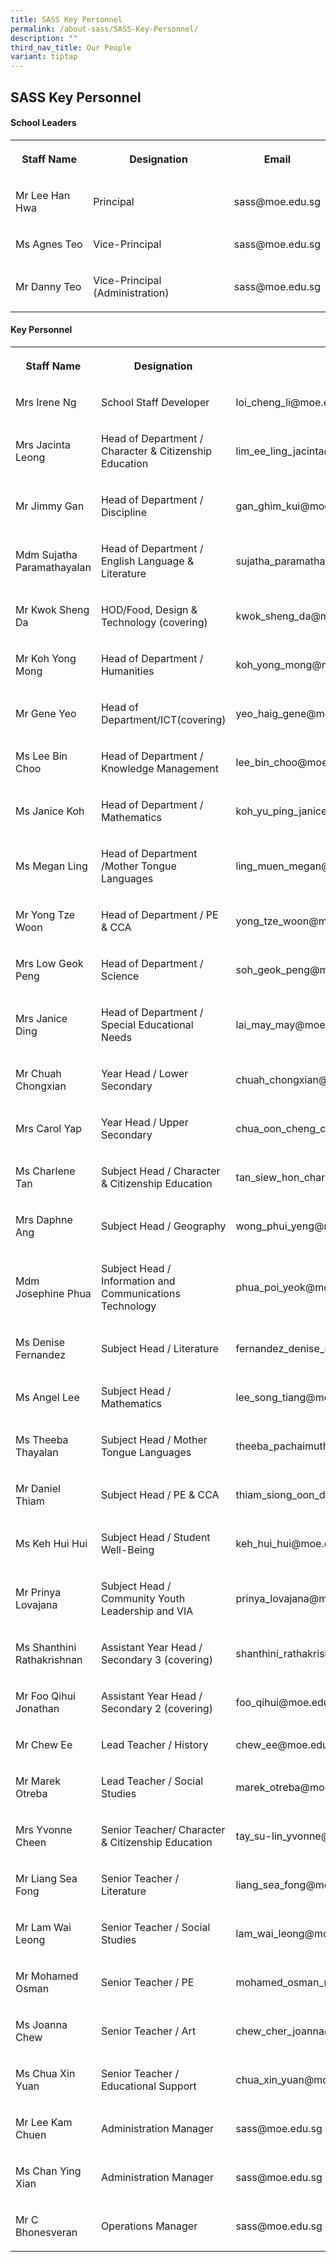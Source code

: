 ```yaml
---
title: SASS Key Personnel
permalink: /about-sass/SASS-Key-Personnel/
description: ""
third_nav_title: Our People
variant: tiptap
---
```

<h2>SASS Key Personnel</h2><h4>School Leaders</h4><table><tbody><tr><th rowspan="1" colspan="1"><p>Staff Name</p></th><th rowspan="1" colspan="1"><p>Designation</p></th><th rowspan="1" colspan="1"><p>Email</p></th></tr><tr><td rowspan="1" colspan="1"><p>Mr Lee Han Hwa</p></td><td rowspan="1" colspan="1"><p>Principal</p></td><td rowspan="1" colspan="1"><p>sass@moe.edu.sg</p></td></tr><tr><td rowspan="1" colspan="1"><p>Ms Agnes Teo</p></td><td rowspan="1" colspan="1"><p>Vice-Principal</p></td><td rowspan="1" colspan="1"><p>sass@moe.edu.sg</p></td></tr><tr><td rowspan="1" colspan="1"><p>Mr Danny Teo</p></td><td rowspan="1" colspan="1"><p>Vice-Principal (Administration)</p></td><td rowspan="1" colspan="1"><p>sass@moe.edu.sg</p></td></tr></tbody></table><h4>Key Personnel</h4><table><tbody><tr><th rowspan="1" colspan="1"><p>Staff Name</p></th><th rowspan="1" colspan="1"><p>Designation</p></th><th rowspan="1" colspan="1"><p>Email</p></th></tr><tr><td rowspan="1" colspan="1"><p>Mrs Irene Ng</p></td><td rowspan="1" colspan="1"><p>School Staff Developer</p></td><td rowspan="1" colspan="1"><p>loi_cheng_li@moe.edu.sg</p></td></tr><tr><td rowspan="1" colspan="1"><p>Mrs Jacinta Leong</p></td><td rowspan="1" colspan="1"><p>Head of Department / Character &amp; Citizenship Education</p></td><td rowspan="1" colspan="1"><p>lim_ee_ling_jacinta@moe.edu.sg</p></td></tr><tr><td rowspan="1" colspan="1"><p>Mr Jimmy Gan</p></td><td rowspan="1" colspan="1"><p>Head of Department / Discipline</p></td><td rowspan="1" colspan="1"><p>gan_ghim_kui@moe.edu.sg</p></td></tr><tr><td rowspan="1" colspan="1"><p>Mdm Sujatha Paramathayalan</p></td><td rowspan="1" colspan="1"><p>Head of Department / English Language &amp; Literature</p></td><td rowspan="1" colspan="1"><p>sujatha_paramathayalan@moe.edu.sg</p></td></tr><tr><td rowspan="1" colspan="1"><p>Mr Kwok Sheng Da</p></td><td rowspan="1" colspan="1"><p>HOD/Food, Design &amp; Technology (covering)</p></td><td rowspan="1" colspan="1"><p>kwok_sheng_da@moe.edu.sg</p></td></tr><tr><td rowspan="1" colspan="1"><p>Mr Koh Yong Mong</p></td><td rowspan="1" colspan="1"><p>Head of Department / Humanities</p></td><td rowspan="1" colspan="1"><p>koh_yong_mong@moe.edu.sg</p></td></tr><tr><td rowspan="1" colspan="1"><p>Mr Gene Yeo</p></td><td rowspan="1" colspan="1"><p>Head of Department/ICT(covering)</p></td><td rowspan="1" colspan="1"><p>yeo_haig_gene@moe.edu.sg</p></td></tr><tr><td rowspan="1" colspan="1"><p>Ms Lee Bin Choo</p></td><td rowspan="1" colspan="1"><p>Head of Department / Knowledge Management</p></td><td rowspan="1" colspan="1"><p>lee_bin_choo@moe.edu.sg</p></td></tr><tr><td rowspan="1" colspan="1"><p>Ms Janice Koh</p></td><td rowspan="1" colspan="1"><p>Head of Department / Mathematics</p></td><td rowspan="1" colspan="1"><p>koh_yu_ping_janice@moe.edu.sg</p></td></tr><tr><td rowspan="1" colspan="1"><p>Ms Megan Ling</p></td><td rowspan="1" colspan="1"><p>Head of Department /Mother Tongue Languages</p></td><td rowspan="1" colspan="1"><p>ling_muen_megan@moe.edu.sg</p></td></tr><tr><td rowspan="1" colspan="1"><p>Mr Yong Tze Woon</p></td><td rowspan="1" colspan="1"><p>Head of Department / PE &amp; CCA</p></td><td rowspan="1" colspan="1"><p>yong_tze_woon@moe.edu.sg</p></td></tr><tr><td rowspan="1" colspan="1"><p>Mrs Low Geok Peng</p></td><td rowspan="1" colspan="1"><p>Head of Department / Science</p></td><td rowspan="1" colspan="1"><p>soh_geok_peng@moe.edu.sg</p></td></tr><tr><td rowspan="1" colspan="1"><p>Mrs Janice Ding</p></td><td rowspan="1" colspan="1"><p>Head of Department / Special Educational Needs</p></td><td rowspan="1" colspan="1"><p>lai_may_may@moe.edu.sg</p></td></tr><tr><td rowspan="1" colspan="1"><p>Mr Chuah Chongxian</p></td><td rowspan="1" colspan="1"><p>Year Head / Lower Secondary</p></td><td rowspan="1" colspan="1"><p>chuah_chongxian@moe.edu.sg</p></td></tr><tr><td rowspan="1" colspan="1"><p>Mrs Carol Yap</p></td><td rowspan="1" colspan="1"><p>Year Head / Upper Secondary</p></td><td rowspan="1" colspan="1"><p>chua_oon_cheng_carol@moe.edu.sg</p></td></tr><tr><td rowspan="1" colspan="1"><p>Ms Charlene Tan</p></td><td rowspan="1" colspan="1"><p>Subject Head / Character &amp; Citizenship Education</p></td><td rowspan="1" colspan="1"><p>tan_siew_hon_charlene@moe.edu.sg</p></td></tr><tr><td rowspan="1" colspan="1"><p>Mrs Daphne Ang</p></td><td rowspan="1" colspan="1"><p>Subject Head / Geography</p></td><td rowspan="1" colspan="1"><p>wong_phui_yeng@moe.edu.sg</p></td></tr><tr><td rowspan="1" colspan="1"><p>Mdm Josephine Phua</p></td><td rowspan="1" colspan="1"><p>Subject Head / Information and Communications Technology</p></td><td rowspan="1" colspan="1"><p>phua_poi_yeok@moe.edu.sg</p></td></tr><tr><td rowspan="1" colspan="1"><p>Ms Denise Fernandez</p></td><td rowspan="1" colspan="1"><p>Subject Head / Literature</p></td><td rowspan="1" colspan="1"><p>fernandez_denise_marie@moe.edu.sg</p></td></tr><tr><td rowspan="1" colspan="1"><p>Ms Angel Lee</p></td><td rowspan="1" colspan="1"><p>Subject Head / Mathematics</p></td><td rowspan="1" colspan="1"><p>lee_song_tiang@moe.edu.sg</p></td></tr><tr><td rowspan="1" colspan="1"><p>Ms Theeba Thayalan</p></td><td rowspan="1" colspan="1"><p>Subject Head / Mother Tongue Languages</p></td><td rowspan="1" colspan="1"><p>theeba_pachaimuthu_thayala@moe.edu.sg</p></td></tr><tr><td rowspan="1" colspan="1"><p>Mr Daniel Thiam</p></td><td rowspan="1" colspan="1"><p>Subject Head / PE &amp; CCA</p></td><td rowspan="1" colspan="1"><p>thiam_siong_oon_daniel@moe.edu.sg</p></td></tr><tr><td rowspan="1" colspan="1"><p>Ms Keh Hui Hui</p></td><td rowspan="1" colspan="1"><p>Subject Head / Student Well-Being</p></td><td rowspan="1" colspan="1"><p>keh_hui_hui@moe.edu.sg</p></td></tr><tr><td rowspan="1" colspan="1"><p>Mr Prinya Lovajana</p></td><td rowspan="1" colspan="1"><p>Subject Head / Community Youth Leadership and VIA</p></td><td rowspan="1" colspan="1"><p>prinya_lovajana@moe.edu.sg</p></td></tr><tr><td rowspan="1" colspan="1"><p>Ms Shanthini Rathakrishnan</p></td><td rowspan="1" colspan="1"><p>Assistant Year Head / Secondary 3 (covering)</p></td><td rowspan="1" colspan="1"><p>shanthini_rathakrishnan@moe.edu.sg</p></td></tr><tr><td rowspan="1" colspan="1"><p>Mr Foo Qihui Jonathan</p></td><td rowspan="1" colspan="1"><p>Assistant Year Head / Secondary 2 (covering)</p></td><td rowspan="1" colspan="1"><p>foo_qihui@moe.edu.sg</p></td></tr><tr><td rowspan="1" colspan="1"><p>Mr Chew Ee</p></td><td rowspan="1" colspan="1"><p>Lead Teacher / History</p></td><td rowspan="1" colspan="1"><p>chew_ee@moe.edu.sg</p></td></tr><tr><td rowspan="1" colspan="1"><p>Mr Marek Otreba</p></td><td rowspan="1" colspan="1"><p>Lead Teacher / Social Studies</p></td><td rowspan="1" colspan="1"><p>marek_otreba@moe.edu.sg</p></td></tr><tr><td rowspan="1" colspan="1"><p>Mrs Yvonne Cheen</p></td><td rowspan="1" colspan="1"><p>Senior Teacher/&nbsp;Character &amp; Citizenship Education</p></td><td rowspan="1" colspan="1"><p>tay_su-lin_yvonne@moe.edu.sg</p></td></tr><tr><td rowspan="1" colspan="1"><p>Mr Liang Sea Fong</p></td><td rowspan="1" colspan="1"><p>Senior Teacher / Literature</p></td><td rowspan="1" colspan="1"><p>liang_sea_fong@moe.edu.sg</p></td></tr><tr><td rowspan="1" colspan="1"><p>Mr Lam Wai Leong</p></td><td rowspan="1" colspan="1"><p>Senior Teacher / Social Studies</p></td><td rowspan="1" colspan="1"><p>lam_wai_leong@moe.edu.sg</p></td></tr><tr><td rowspan="1" colspan="1"><p>Mr Mohamed Osman</p></td><td rowspan="1" colspan="1"><p>Senior Teacher / PE</p></td><td rowspan="1" colspan="1"><p>mohamed_osman_mohamed_noor@moe.edu.sg</p></td></tr><tr><td rowspan="1" colspan="1"><p>Ms Joanna Chew</p></td><td rowspan="1" colspan="1"><p>Senior Teacher / Art</p></td><td rowspan="1" colspan="1"><p>chew_cher_joanna@moe.edu.sg</p></td></tr><tr><td rowspan="1" colspan="1"><p>Ms Chua Xin Yuan</p></td><td rowspan="1" colspan="1"><p>Senior Teacher / Educational Support</p></td><td rowspan="1" colspan="1"><p>chua_xin_yuan@moe.edu.sg</p></td></tr><tr><td rowspan="1" colspan="1"><p>Mr Lee Kam Chuen</p></td><td rowspan="1" colspan="1"><p>Administration Manager</p></td><td rowspan="1" colspan="1"><p>sass@moe.edu.sg</p></td></tr><tr><td rowspan="1" colspan="1"><p>Ms Chan Ying Xian</p></td><td rowspan="1" colspan="1"><p>Administration Manager</p></td><td rowspan="1" colspan="1"><p>sass@moe.edu.sg</p></td></tr><tr><td rowspan="1" colspan="1"><p>Mr C Bhonesveran</p></td><td rowspan="1" colspan="1"><p>Operations Manager</p></td><td rowspan="1" colspan="1"><p>sass@moe.edu.sg</p></td></tr></tbody></table><p></p>